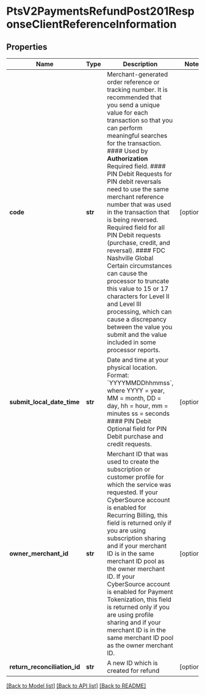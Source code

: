 # PtsV2PaymentsRefundPost201ResponseClientReferenceInformation

## Properties
Name | Type | Description | Notes
------------ | ------------- | ------------- | -------------
**code** | **str** | Merchant-generated order reference or tracking number. It is recommended that you send a unique value for each transaction so that you can perform meaningful searches for the transaction.  #### Used by **Authorization** Required field.  #### PIN Debit Requests for PIN debit reversals need to use the same merchant reference number that was used in the transaction that is being reversed.  Required field for all PIN Debit requests (purchase, credit, and reversal).  #### FDC Nashville Global Certain circumstances can cause the processor to truncate this value to 15 or 17 characters for Level II and Level III processing, which can cause a discrepancy between the value you submit and the value included in some processor reports.  | [optional] 
**submit_local_date_time** | **str** | Date and time at your physical location.  Format: &#x60;YYYYMMDDhhmmss&#x60;, where YYYY &#x3D; year, MM &#x3D; month, DD &#x3D; day, hh &#x3D; hour, mm &#x3D; minutes ss &#x3D; seconds  #### PIN Debit Optional field for PIN Debit purchase and credit requests.  | [optional] 
**owner_merchant_id** | **str** | Merchant ID that was used to create the subscription or customer profile for which the service was requested.  If your CyberSource account is enabled for Recurring Billing, this field is returned only if you are using subscription sharing and if your merchant ID is in the same merchant ID pool as the owner merchant ID.  If your CyberSource account is enabled for Payment Tokenization, this field is returned only if you are using profile sharing and if your merchant ID is in the same merchant ID pool as the owner merchant ID.  | [optional] 
**return_reconciliation_id** | **str** | A new ID which is created for refund | [optional] 

[[Back to Model list]](../README.md#documentation-for-models) [[Back to API list]](../README.md#documentation-for-api-endpoints) [[Back to README]](../README.md)


